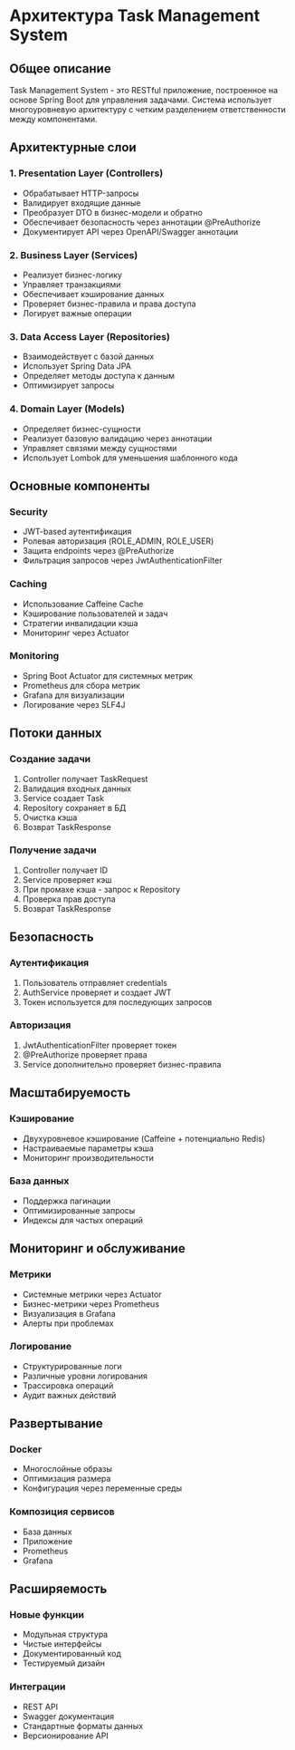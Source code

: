 # Архитектура Task Management System

## Общее описание

Task Management System - это RESTful приложение, построенное на основе Spring Boot для управления задачами. 
Система использует многоуровневую архитектуру с четким разделением ответственности между компонентами.

## Архитектурные слои

### 1. Presentation Layer (Controllers)
- Обрабатывает HTTP-запросы
- Валидирует входящие данные
- Преобразует DTO в бизнес-модели и обратно
- Обеспечивает безопасность через аннотации @PreAuthorize
- Документирует API через OpenAPI/Swagger аннотации

### 2. Business Layer (Services)
- Реализует бизнес-логику
- Управляет транзакциями
- Обеспечивает кэширование данных
- Проверяет бизнес-правила и права доступа
- Логирует важные операции

### 3. Data Access Layer (Repositories)
- Взаимодействует с базой данных
- Использует Spring Data JPA
- Определяет методы доступа к данным
- Оптимизирует запросы

### 4. Domain Layer (Models)
- Определяет бизнес-сущности
- Реализует базовую валидацию через аннотации
- Управляет связями между сущностями
- Использует Lombok для уменьшения шаблонного кода

## Основные компоненты

### Security
- JWT-based аутентификация
- Ролевая авторизация (ROLE_ADMIN, ROLE_USER)
- Защита endpoints через @PreAuthorize
- Фильтрация запросов через JwtAuthenticationFilter

### Caching
- Использование Caffeine Cache
- Кэширование пользователей и задач
- Стратегии инвалидации кэша
- Мониторинг через Actuator

### Monitoring
- Spring Boot Actuator для системных метрик
- Prometheus для сбора метрик
- Grafana для визуализации
- Логирование через SLF4J

## Потоки данных

### Создание задачи
1. Controller получает TaskRequest
2. Валидация входных данных
3. Service создает Task
4. Repository сохраняет в БД
5. Очистка кэша
6. Возврат TaskResponse

### Получение задачи
1. Controller получает ID
2. Service проверяет кэш
3. При промахе кэша - запрос к Repository
4. Проверка прав доступа
5. Возврат TaskResponse

## Безопасность

### Аутентификация
1. Пользователь отправляет credentials
2. AuthService проверяет и создает JWT
3. Токен используется для последующих запросов

### Авторизация
1. JwtAuthenticationFilter проверяет токен
2. @PreAuthorize проверяет права
3. Service дополнительно проверяет бизнес-правила

## Масштабируемость

### Кэширование
- Двухуровневое кэширование (Caffeine + потенциально Redis)
- Настраиваемые параметры кэша
- Мониторинг производительности

### База данных
- Поддержка пагинации
- Оптимизированные запросы
- Индексы для частых операций

## Мониторинг и обслуживание

### Метрики
- Системные метрики через Actuator
- Бизнес-метрики через Prometheus
- Визуализация в Grafana
- Алерты при проблемах

### Логирование
- Структурированные логи
- Различные уровни логирования
- Трассировка операций
- Аудит важных действий

## Развертывание

### Docker
- Многослойные образы
- Оптимизация размера
- Конфигурация через переменные среды

### Композиция сервисов
- База данных
- Приложение
- Prometheus
- Grafana

## Расширяемость

### Новые функции
- Модульная структура
- Чистые интерфейсы
- Документированный код
- Тестируемый дизайн

### Интеграции
- REST API
- Swagger документация
- Стандартные форматы данных
- Версионирование API 